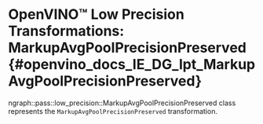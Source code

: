 # OpenVINO™ Low Precision Transformations: MarkupAvgPoolPrecisionPreserved {#openvino_docs_IE_DG_lpt_MarkupAvgPoolPrecisionPreserved}

ngraph::pass::low_precision::MarkupAvgPoolPrecisionPreserved class represents the `MarkupAvgPoolPrecisionPreserved` transformation.
